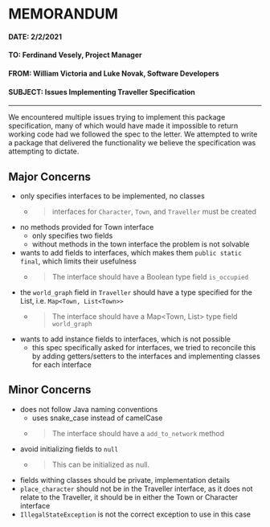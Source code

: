 # MEMORANDUM

#### DATE: 2/2/2021
#### TO: Ferdinand Vesely, Project Manager
#### FROM: William Victoria and Luke Novak, Software Developers
#### SUBJECT: Issues Implementing Traveller Specification

---

We encountered multiple issues trying to implement this package specification, many of which would have made it impossible to return working code had we followed the spec to the letter. We attempted to write a package that delivered the functionality we believe the specification was attempting to dictate.

## Major Concerns

- only specifies interfaces to be implemented, no classes
  - > interfaces for `Character`, `Town`, and `Traveller` must be created
- no methods provided for Town interface
  - only specifies two fields
  - without methods in the town interface the problem is not solvable
- wants to add fields to interfaces, which makes them `public static final`, which limits their usefulness
  - > The interface should have a Boolean type field `is_occupied`
- the `world_graph` field in `Traveller` should have a type specified for the List, i.e. `Map<Town, List<Town>>`
  - > The interface should have a Map<Town, List<Town>> type field `world_graph`
- wants to add instance fields to interfaces, which is not possible
  - this spec specifically asked for interfaces, we tried to reconcile this by adding getters/setters to the interfaces and implementing classes for each interface


## Minor Concerns

- does not follow Java naming conventions
  - uses snake_case instead of camelCase
  - > The interface should have a `add_to_network` method
- avoid initializing fields to `null`
  - > This can be initialized as null.
- fields withing classes should be private, implementation details
- `place_character` should not be in the Traveller interface, as it does not relate to the Traveller, it should be in either the Town or Character interface
- `IllegalStateException` is not the correct exception to use in this case
